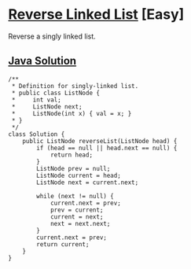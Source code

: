 # [Reverse Linked List](https://leetcode.com/problems/reverse-linked-list/description/) [Easy]

Reverse a singly linked list.

## [Java Solution](https://leetcode.com/submissions/detail/146732221/)
```
/**
 * Definition for singly-linked list.
 * public class ListNode {
 *     int val;
 *     ListNode next;
 *     ListNode(int x) { val = x; }
 * }
 */
class Solution {
    public ListNode reverseList(ListNode head) {
        if (head == null || head.next == null) {
            return head;
        }
        ListNode prev = null;
        ListNode current = head;
        ListNode next = current.next;
        
        while (next != null) {
            current.next = prev;
            prev = current;
            current = next;
            next = next.next;
        }
        current.next = prev;
        return current;
    }
}
```

